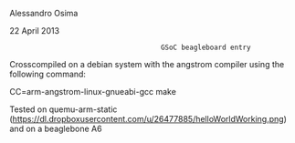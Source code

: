 Alessandro Osima

22 April 2013

                                         GSoC beagleboard entry

Crosscompiled on a debian system with the angstrom compiler using the following command: 

CC=arm-angstrom-linux-gnueabi-gcc make

Tested on quemu-arm-static (https://dl.dropboxusercontent.com/u/26477885/helloWorldWorking.png) and on a beaglebone A6
